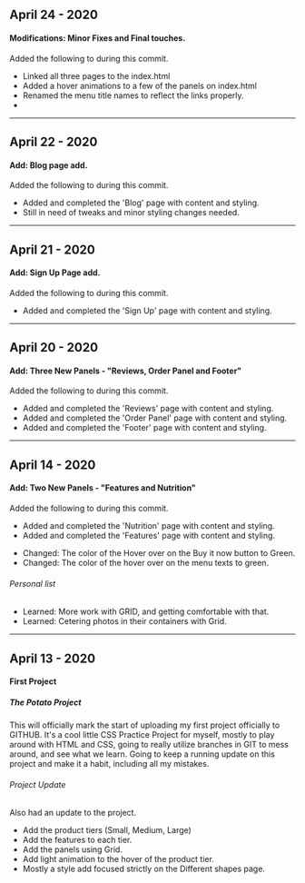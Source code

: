 ## April 24 - 2020

#### Modifications: Minor Fixes and Final touches.

Added the following to during this commit.

+ Linked all three pages to the index.html
+ Added a hover animations to a few of the panels on index.html
+ Renamed the menu title names to reflect the links properly.
+ 



-----



## April 22 - 2020

#### Add: Blog page add.

Added the following to during this commit.

+ Added and completed the 'Blog' page with content and styling.
+ Still in need of tweaks and minor styling changes needed.



-----


## April 21 - 2020

#### Add: Sign Up Page add.

Added the following to during this commit.

+ Added and completed the 'Sign Up' page with content and styling.



-----



## April 20 - 2020

#### Add: Three New Panels - "Reviews, Order Panel and Footer"

Added the following to during this commit.

+ Added and completed the 'Reviews' page with content and styling.
+ Added and completed the 'Order Panel' page with content and styling.
+ Added and completed the 'Footer' page with content and styling.


-----


## April 14 - 2020

#### Add: Two New Panels - "Features and Nutrition"

Added the following to during this commit.

+ Added and completed the 'Nutrition' page with content and styling.
+ Added and completed the 'Features' page with content and styling.
- Changed: The color of the Hover over on the Buy it now button to Green.
- Changed: The color of the hover over on the menu texts to green.


###### Personal list
+ Learned: More work with GRID, and getting comfortable with that.
+ Learned: Cetering photos in their containers with Grid.

-----

## April 13 - 2020

#### First Project

##### The Potato Project
This will officially mark the start of uploading my first project officially to GITHUB. It's a cool little CSS Practice Project for myself, mostly to play around with HTML and CSS, going to really utilize branches in GIT to mess around, and see what we learn. Going to keep a running update on this project and make it a habit, including all my mistakes.

###### Project Update

Also had an update to the project.

+ Add the product tiers (Small, Medium, Large)
+ Add the features to each tier.
+ Add the panels using Grid.
+ Add light animation to the hover of the product tier.
+ Mostly a style add focused strictly on the Different shapes page.